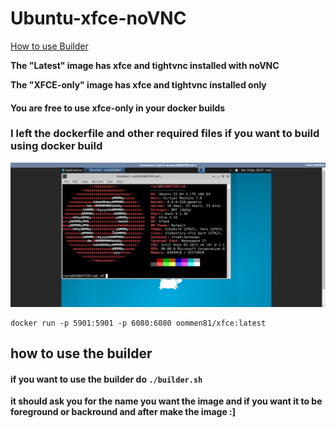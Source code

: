 # Ubuntu-xfce-noVNC

[How to use Builder](docs/CONTRIBUTING.md)

**The "Latest" image has  xfce and tightvnc installed with noVNC** 

**The "XFCE-only" image has xfce and tightvnc installed only**

#### You are free to use xfce-only in your docker builds ####

  ### I left the dockerfile and other required files if you want to build using docker build ###

![Docker container running](https://raw.githubusercontent.com/oommen-k8/Ubuntu-xfce-noVNC/main/picture.png)

```
docker run -p 5901:5901 -p 6080:6080 oommen81/xfce:latest
```

## how to use the builder

#### if you want to use the builder do `./builder.sh` ####


**it should ask you for the name you want the image and if you want it to be foreground or backround and after make the image :]**
